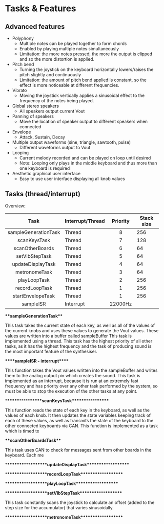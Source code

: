 # Tasks & Features

## Advanced features

- Polyphony
  - Multiple notes can be played together to form chords
  - Enabled by playing multiple notes simultaneously
  - Limitation: the more notes pressed, the more the output is clipped and so the more distortion is applied.
- Pitch bend
  - Turning the joystick on the keyboard horizontally lowers/raises the pitch slightly and continuously
  - Limitation: the amount of pitch bend applied is constant, so the effect is more noticeable at different frequencies.
- Vibrato
  - Moving the joystick vertically applies a sinusoidal effect to the frequency of the notes being played.
- Global stereo speakers
  - All speakers output current Vout
- Panning of speakers
  - Move the location of speaker output to different speakers when connected
- Envelope
  - Attack, Sustain, Decay
- Multiple output waveforms (sine, triangle, sawtooth, pulse)
  - Different waveforms output to Vout
- Looping
  - Current melody recorded and can be played on loop until desired
  - Note: Looping only plays in the middle keyboard and thus more than one keyboard is required
- Aesthetic graphical user interface
  - Easy to use user interface displaying all knob values

## Tasks (thread/interrupt)

Overview:

|         Task         | Interrupt/Thread | Priority | Stack size |
| :------------------: | ---------------- | :------: | ---------- |
| sampleGenerationTask | Thread           |    8     | 256        |
|     scanKeysTask     | Thread           |    7     | 128        |
|   scanOtherBoards    | Thread           |    6     | 64         |
|    setVibStepTask    | Thread           |    5     | 64         |
|  updateDisplayTask   | Thread           |    4     | 64         |
|    metronomeTask     | Thread           |    3     | 64         |
|     playLoopTask     | Thread           |    2     | 256        |
|    recordLoopTask    | Thread           |    1     | 256        |
|  startEnvelopeTask   | Thread           |    1     | 256        |
|      sampleISR       | Interrupt        | 22000Hz  |            |

**\*\***sampleGenerationTask**\*\***

This task takes the current state of each key, as well as all of the values of the current knobs and uses these values to generate the Vout values. These values are written into a buffer called sampleBuffer This task is implemented using a thread. This task has the highest priority of all other tasks, as it has the highest frequency and the task of producing sound is the most important feature of the synthesiser.

**\*\*\*\***sampleISR - interrupt**\*\*\*\***

This function takes the Vout values written into the sampleBuffer and writes them to the analog output pin which creates the sound. This task is implemented as an interrupt, because it is run at an extremely fast frequency and has priority over any other task performed by the system, so must be able to stop the execution of the other tasks at any point.

\***\*\*\*\*\***\*\*\*\*\***\*\*\*\*\***scanKeysTask\***\*\*\*\*\***\*\*\*\*\***\*\*\*\*\***

This function reads the state of each key in the keyboard, as well as the values of each knob. It then updates the state variables keeping track of each of these values, as well as transmits the state of the keyboard to the other connected keyboards via CAN. This function is implemented as a task which is timed to

**\*\***scanOtherBoardsTask**\*\***

This task uses CAN to check for messages sent from other boards in the keyboard. Each me

\***\*\*\*\*\*\*\***\*\*\***\*\*\*\*\*\*\***updateDisplayTask\***\*\*\*\*\*\*\***\*\*\***\*\*\*\*\*\*\***

\***\*\*\*\*\*\*\***\*\*\***\*\*\*\*\*\*\***recordLoopTask\***\*\*\*\*\*\*\***\*\*\***\*\*\*\*\*\*\***

\***\*\*\*\*\*\*\***\*\*\***\*\*\*\*\*\*\***playLoopTask\***\*\*\*\*\*\*\***\*\*\***\*\*\*\*\*\*\***

\***\*\*\*\*\*\*\***\*\*\***\*\*\*\*\*\*\***setVibStepTask\***\*\*\*\*\*\*\***\*\*\***\*\*\*\*\*\*\***

This task constantly scans the joystick to calculate an offset (added to the step size for the accumulator) that varies sinusoidally.

\***\*\*\*\*\*\*\***\*\*\***\*\*\*\*\*\*\***metronomeTask\***\*\*\*\*\*\*\***\*\*\***\*\*\*\*\*\*\***
